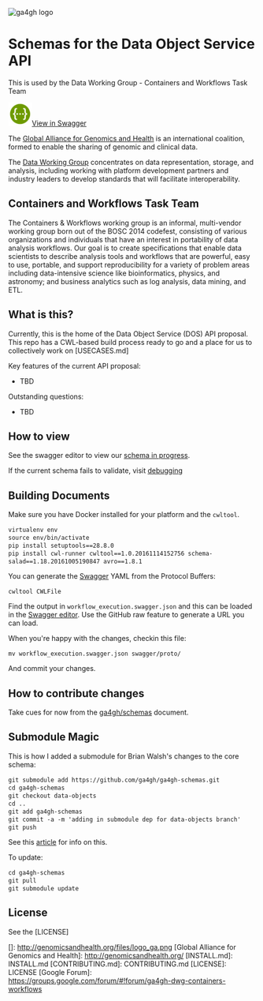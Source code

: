 ![ga4gh logo](http://genomicsandhealth.org/files/logo_ga.png)

Schemas for the Data Object Service API
=======================================

This is used by the Data Working Group - Containers and Workflows Task Team

<img src="swagger_editor.png" width="48">[View in Swagger](http://editor.swagger.io/#/?import=https://raw.githubusercontent.com/ga4gh/data-object-schemas/develop/swagger/proto/workflow_execution.swagger.json)

The [Global Alliance for Genomics and Health](http://genomicsandhealth.org/) is an international
coalition, formed to enable the sharing of genomic and clinical data.

The [Data Working Group](http://ga4gh.org/#/) concentrates on data representation, storage,
and analysis, including working with platform development partners and
industry leaders to develop standards that will facilitate
interoperability.

Containers and Workflows Task Team
----------------------------------

The Containers & Workflows working group is an informal, multi-vendor working group born out of the BOSC 2014 codefest, consisting of various organizations and individuals that have an interest in portability of data analysis workflows. Our goal is to create specifications that enable data scientists to describe analysis tools and workflows that are powerful, easy to use, portable, and support reproducibility for a variety of problem areas including data-intensive science like bioinformatics, physics, and astronomy; and business analytics such as log analysis, data mining, and ETL.

What is this?
------------

Currently, this is the home of the Data Object Service (DOS) API proposal. This repo has a CWL-based build process ready to go and a place for us to collectively work on [USECASES.md]

Key features of the current API proposal:

* TBD

Outstanding questions:

* TBD

How to view
------------

See the swagger editor to view our [schema in progress](http://editor.swagger.io/#/?import=https://raw.githubusercontent.com/ga4gh/data-object-schemas/develop/src/main/resources/swagger/ga4gh-tool-discovery.yaml).

If the current schema fails to validate, visit [debugging](http://online.swagger.io/validator/debug?url=https://raw.githubusercontent.com/ga4gh/data-object-schemas/develop/src/main/resources/swagger/ga4gh-tool-discovery.yaml)

Building Documents
------------------

Make sure you have Docker installed for your platform and the `cwltool`.

    virtualenv env
    source env/bin/activate
    pip install setuptools==28.8.0
    pip install cwl-runner cwltool==1.0.20161114152756 schema-salad==1.18.20161005190847 avro==1.8.1

You can generate the [Swagger](http://swagger.io/) YAML from the Protocol Buffers:

    cwltool CWLFile

Find the output in `workflow_execution.swagger.json` and this can be loaded in the [Swagger editor](http://swagger.io/swagger-editor/).  Use the GitHub raw feature to generate a URL you can load.

When you're happy with the changes, checkin this file:

    mv workflow_execution.swagger.json swagger/proto/

And commit your changes.

How to contribute changes
-------------------------

Take cues for now from the [ga4gh/schemas](https://github.com/ga4gh/schemas/blob/master/CONTRIBUTING.rst) document.

Submodule Magic
---------------

This is how I added a submodule for Brian Walsh's changes to the core schema:

    git submodule add https://github.com/ga4gh/ga4gh-schemas.git
    cd ga4gh-schemas
    git checkout data-objects
    cd ..
    git add ga4gh-schemas
    git commit -a -m 'adding in submodule dep for data-objects branch'
    git push

See this [article](https://stackoverflow.com/questions/1777854/git-submodules-specify-a-branch-tag) for info on this.

To update:

    cd ga4gh-schemas
    git pull
    git submodule update

License
-------

See the [LICENSE]

  []: http://genomicsandhealth.org/files/logo_ga.png
  [Global Alliance for Genomics and Health]: http://genomicsandhealth.org/
  [INSTALL.md]: INSTALL.md
  [CONTRIBUTING.md]: CONTRIBUTING.md
  [LICENSE]: LICENSE
  [Google Forum]: https://groups.google.com/forum/#!forum/ga4gh-dwg-containers-workflows

